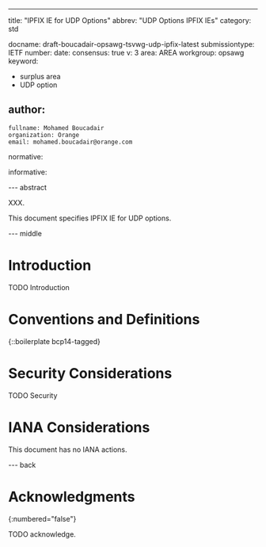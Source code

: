 ---
title: "IPFIX IE for UDP Options"
abbrev: "UDP Options IPFIX IEs"
category: std

docname: draft-boucadair-opsawg-tsvwg-udp-ipfix-latest
submissiontype: IETF
number:
date:
consensus: true
v: 3
area: AREA
workgroup: opsawg
keyword:
 - surplus area
 - UDP option

author:
 -
    fullname: Mohamed Boucadair
    organization: Orange
    email: mohamed.boucadair@orange.com

normative:

informative:


--- abstract

XXX.

This document specifies IPFIX IE for UDP options.


--- middle

# Introduction

TODO Introduction


# Conventions and Definitions

{::boilerplate bcp14-tagged}


# Security Considerations

TODO Security


# IANA Considerations

This document has no IANA actions.


--- back

# Acknowledgments
{:numbered="false"}

TODO acknowledge.
